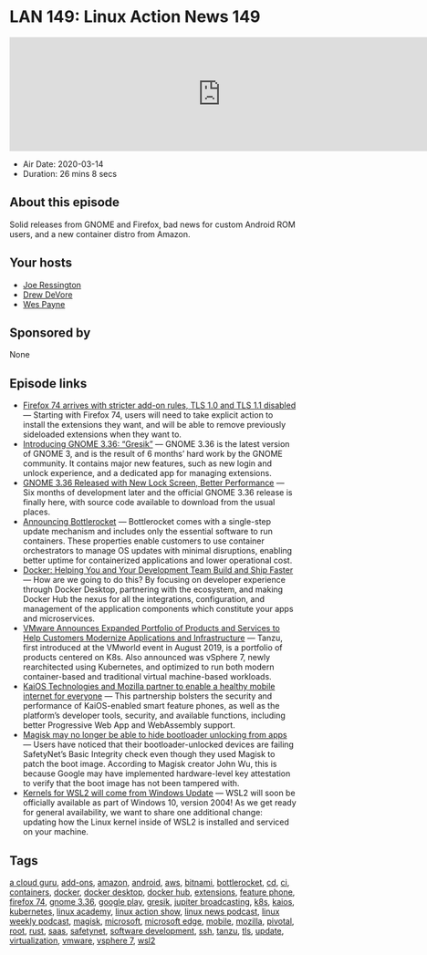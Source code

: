 # LAN 149: Linux Action News 149

<iframe src="https://player.fireside.fm/v2/DAcK9LdX+9wAjPBb8?theme=dark" width="740" height="200" frameborder="0" scrolling="no"></iframe>

* Air Date: 2020-03-14
* Duration: 26 mins 8 secs

## About this episode

Solid releases from GNOME and Firefox, bad news for custom Android ROM users, and a new container distro from Amazon.

## Your hosts
* [Joe Ressington](https://linuxactionnews.com/hosts/joe)
* [Drew DeVore](https://linuxactionnews.com/hosts/drewdvore)
* [Wes Payne](https://linuxactionnews.com/hosts/wes)

## Sponsored by

None



## Episode links

  * [Firefox 74 arrives with stricter add-on rules, TLS 1.0 and TLS 1.1 disabled](https://venturebeat.com/2020/03/10/mozilla-firefox-74/ "Firefox 74 arrives with stricter add-on rules, TLS 1.0 and TLS 1.1 disabled") — Starting with Firefox 74, users will need to take explicit action to install the extensions they want, and will be able to remove previously sideloaded extensions when they want to.
  * [Introducing GNOME 3.36: “Gresik”](https://help.gnome.org/misc/release-notes/3.36/ "Introducing GNOME 3.36: “Gresik”") — GNOME 3.36 is the latest version of GNOME 3, and is the result of 6 months’ hard work by the GNOME community. It contains major new features, such as new login and unlock experience, and a dedicated app for managing extensions.
  * [GNOME 3.36 Released with New Lock Screen, Better Performance](https://www.omgubuntu.co.uk/2020/03/gnome-3-36-official-release-announcement "GNOME 3.36 Released with New Lock Screen, Better Performance") — Six months of development later and the official GNOME 3.36 release is finally here, with source code available to download from the usual places.
  * [Announcing Bottlerocket](https://aws.amazon.com/about-aws/whats-new/2020/03/announcing-bottlerocket-a-new-open-source-linux-based-operating-system-optimized-to-run-containers/ "Announcing Bottlerocket") — Bottlerocket comes with a single-step update mechanism and includes only the essential software to run containers. These properties enable customers to use container orchestrators to manage OS updates with minimal disruptions, enabling better uptime for containerized applications and lower operational cost.
  * [Docker: Helping You and Your Development Team Build and Ship Faster](https://www.docker.com/blog/docker-strategy-helping-devs-build-and-ship-faster/ "Docker: Helping You and Your Development Team Build and Ship Faster") — How are we going to do this? By focusing on developer experience through Docker Desktop, partnering with the ecosystem, and making Docker Hub the nexus for all the integrations, configuration, and management of the application components which constitute your apps and microservices. 
  * [VMware Announces Expanded Portfolio of Products and Services to Help Customers Modernize Applications and Infrastructure](https://www.vmware.com/company/news/releases/vmw-newsfeed.VMware-Announces-Expanded-Portfolio-of-Products-and-Services-to-Help-Customers-Modernize-Applications-and-Infrastructure.7ee66a70-1564-49d6-9d6b-730016ce92dc.html "VMware Announces Expanded Portfolio of Products and Services to Help Customers Modernize Applications and Infrastructure") — Tanzu, first introduced at the VMworld event in August 2019, is a portfolio of products centered on K8s. Also announced was vSphere 7, newly rearchitected using Kubernetes, and optimized to run both modern container-based and traditional virtual machine-based workloads.
  * [KaiOS Technologies and Mozilla partner to enable a healthy mobile internet for everyone](https://www.kaiostech.com/press/kaios-technologies-and-mozilla-partner-to-enable-a-healthy-mobile-internet-for-everyone/ "KaiOS Technologies and Mozilla partner to enable a healthy mobile internet for everyone") — This partnership bolsters the security and performance of KaiOS-enabled smart feature phones, as well as the platform’s developer tools, security, and available functions, including better Progressive Web App and WebAssembly support. 
  * [Magisk may no longer be able to hide bootloader unlocking from apps](https://www.xda-developers.com/magisk-no-longer-hide-bootloader-unlock-status/ "Magisk may no longer be able to hide bootloader unlocking from apps") — Users have noticed that their bootloader-unlocked devices are failing SafetyNet’s Basic Integrity check even though they used Magisk to patch the boot image. According to Magisk creator John Wu, this is because Google may have implemented hardware-level key attestation to verify that the boot image has not been tampered with. 
  * [Kernels for WSL2 will come from Windows Update](https://devblogs.microsoft.com/commandline/wsl2-will-be-generally-available-in-windows-10-version-2004/ "Kernels for WSL2 will come from Windows Update") — WSL2 will soon be officially available as part of Windows 10, version 2004! As we get ready for general availability, we want to share one additional change: updating how the Linux kernel inside of WSL2 is installed and serviced on your machine. 



## Tags

[a cloud guru](https://linuxactionnews.com/tags/a%20cloud%20guru), [add-ons](https://linuxactionnews.com/tags/add-ons), [amazon](https://linuxactionnews.com/tags/amazon), [android](https://linuxactionnews.com/tags/android), [aws](https://linuxactionnews.com/tags/aws), [bitnami](https://linuxactionnews.com/tags/bitnami), [bottlerocket](https://linuxactionnews.com/tags/bottlerocket), [cd](https://linuxactionnews.com/tags/cd), [ci](https://linuxactionnews.com/tags/ci), [containers](https://linuxactionnews.com/tags/containers), [docker](https://linuxactionnews.com/tags/docker), [docker desktop](https://linuxactionnews.com/tags/docker%20desktop), [docker hub](https://linuxactionnews.com/tags/docker%20hub), [extensions](https://linuxactionnews.com/tags/extensions), [feature phone](https://linuxactionnews.com/tags/feature%20phone), [firefox 74](https://linuxactionnews.com/tags/firefox%2074), [gnome 3.36](https://linuxactionnews.com/tags/gnome%203.36), [google play](https://linuxactionnews.com/tags/google%20play), [gresik](https://linuxactionnews.com/tags/gresik), [jupiter broadcasting](https://linuxactionnews.com/tags/jupiter%20broadcasting), [k8s](https://linuxactionnews.com/tags/k8s), [kaios](https://linuxactionnews.com/tags/kaios), [kubernetes](https://linuxactionnews.com/tags/kubernetes), [linux academy](https://linuxactionnews.com/tags/linux%20academy), [linux action show](https://linuxactionnews.com/tags/linux%20action%20show), [linux news podcast](https://linuxactionnews.com/tags/linux%20news%20podcast), [linux weekly podcast](https://linuxactionnews.com/tags/linux%20weekly%20podcast), [magisk](https://linuxactionnews.com/tags/magisk), [microsoft](https://linuxactionnews.com/tags/microsoft), [microsoft edge](https://linuxactionnews.com/tags/microsoft%20edge), [mobile](https://linuxactionnews.com/tags/mobile), [mozilla](https://linuxactionnews.com/tags/mozilla), [pivotal](https://linuxactionnews.com/tags/pivotal), [root](https://linuxactionnews.com/tags/root), [rust](https://linuxactionnews.com/tags/rust), [saas](https://linuxactionnews.com/tags/saas), [safetynet](https://linuxactionnews.com/tags/safetynet), [software development](https://linuxactionnews.com/tags/software%20development), [ssh](https://linuxactionnews.com/tags/ssh), [tanzu](https://linuxactionnews.com/tags/tanzu), [tls](https://linuxactionnews.com/tags/tls), [update](https://linuxactionnews.com/tags/update), [virtualization](https://linuxactionnews.com/tags/virtualization), [vmware](https://linuxactionnews.com/tags/vmware), [vsphere 7](https://linuxactionnews.com/tags/vsphere%207), [wsl2](https://linuxactionnews.com/tags/wsl2)